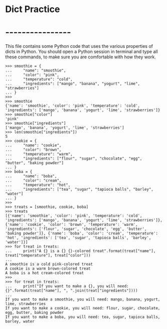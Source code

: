 # Dict Practice
# ----------------

This file contains some Python code that uses the various properties
of dicts in Python. You should open a Python session in terminal and 
type all these commands, to make sure you are comfortable with how they
work.

    >>> smoothie = {
    ...     "name": "smoothie",
    ...     "color": "pink",
    ...     "temperature": "cold",
    ...     "ingredients": ["mango", "banana", "yogurt", "lime", "strawberries"]
    ... }
    >>> 
    >>> smoothie
    {'name': 'smoothie', 'color': 'pink', 'temperature': 'cold', 'ingredients': ['mango', 'banana', 'yogurt', 'lime', 'strawberries']}
    >>> smoothie["color"]
    'pink'
    >>> smoothie["ingredients"]
    ['mango', 'banana', 'yogurt', 'lime', 'strawberries']
    >>> len(smoothie["ingredients"])
    5
    >>> cookie = {
    ...     "name": "cookie",
    ...     "color": "brown",
    ...     "temperature": "warm",
    ...     "ingredients": ["flour", "sugar", "chocolate", "egg", "butter", "baking powder"]
    ... }
    >>> boba = {
    ...     "name": "boba",
    ...     "color": "cream",
    ...     "temperature": "hot",
    ...     "ingredients": ["tea", "sugar", "tapioca balls", "barley", "water"]
    ... }
    >>> 
    >>> treats = [smoothie, cookie, boba]
    >>> treats
    [{'name': 'smoothie', 'color': 'pink', 'temperature': 'cold', 'ingredients': ['mango', 'banana', 'yogurt', 'lime', 'strawberries']}, {'name': 'cookie', 'color': 'brown', 'temperature': 'warm', 'ingredients': ['flour', 'sugar', 'chocolate', 'egg', 'butter', 'baking powder']}, {'name': 'boba', 'color': 'cream', 'temperature': 'hot', 'ingredients': ['tea', 'sugar', 'tapioca balls', 'barley', 'water']}]
    >>> for treat in treats: 
    ...     print("A {} is a {} {}-colored treat".format(treat["name"], treat["temperature"], treat["color"]))
    ... 
    A smoothie is a cold pink-colored treat
    A cookie is a warm brown-colored treat
    A boba is a hot cream-colored treat
    >>> 
    >>> for treat in treats:
    ...     print("If you want to make a {}, you will need: {}".format(treat["name"], ", ".join(treat["ingredients"])))
    ... 
    If you want to make a smoothie, you will need: mango, banana, yogurt, lime, strawberries
    If you want to make a cookie, you will need: flour, sugar, chocolate, egg, butter, baking powder
    If you want to make a boba, you will need: tea, sugar, tapioca balls, barley, water
    
